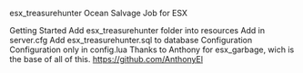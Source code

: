 esx_treasurehunter
Ocean Salvage Job for ESX

Getting Started
Add esx_treasurehunter folder into resources
Add in server.cfg
Add esx_treasurehunter.sql to database
Configuration
Configuration only in config.lua
Thanks to Anthony for esx_garbage, wich is the base of all of this. https://github.com/AnthonyEl
